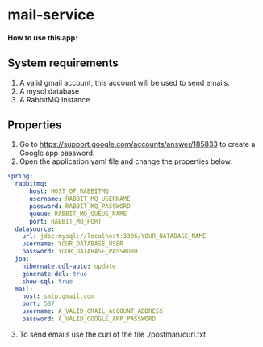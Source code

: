 # mail-service

#### How to use this app:

## System requirements
1. A valid gmail account, this account will be used to send emails.
2. A mysql database
3. A RabbitMQ Instance

## Properties
1. Go to https://support.google.com/accounts/answer/185833 to create a Google app password.
2. Open the application.yaml file and change the properties below:

```yaml
spring:
  rabbitmq:
      host: HOST_OF_RABBITMQ
      username: RABBIT_MQ_USERNAME
      password: RABBIT_MQ_PASSWORD
      queue: RABBIT_MQ_QUEUE_NAME
      port: RABBIT_MQ_PORT
  datasource:
    url: jdbc:mysql://localhost:3306/YOUR_DATABASE_NAME
    username: YOUR_DATABASE_USER
    password: YOUR_DATABASE_PASSWORD
  jpa:
    hibernate.ddl-auto: update
    generate-ddl: true
    show-sql: true
  mail:
    host: smtp.gmail.com
    port: 587
    username: A_VALID_GMAIL_ACCOUNT_ADDRESS
    password: A_VALID_GOOGLE_APP_PASSWORD
```

3. To send emails use the curl of the file ./postman/curl.txt

